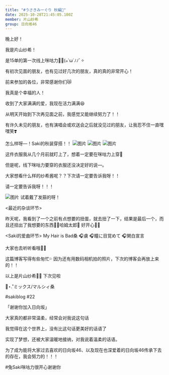 ```yaml
---
title: "#うさきみーぐり 秋編🍁"
date: 2025-10-28T21:45:05.100Z
member: 片山紗希
group: 日向坂46
---
```


晚上好！

我是片山纱希！

是15单的第一次线上咪咕力🩵✨(๑´ω`ﾉﾉﾞ✧

有初次见面的朋友，也有见过好几次的朋友，真的真的非常开心！

前来参加的各位，非常感谢你们😿

我真是个幸福的人！

收到了大家满满的爱，我现在活力满满😆

从明天开始到下次再见面之前，我感觉又能继续努力了！！

有许久未见的朋友，也有演唱会或欢送会之后就没见过的朋友，让我忍不住一直嘿嘿笑❣️

怎么样呀—！Saki的秋装穿搭！！
![图片](https://cdn.hinatazaka46.com/files/14/diary/official/member/moblog/202510/mobSMA9QC.jpg)
![图片](https://cdn.hinatazaka46.com/files/14/diary/official/member/moblog/202510/mobJrf0EB.jpg)
![图片](https://cdn.hinatazaka46.com/files/14/diary/official/member/moblog/202510/mobzC5Q07.jpg)

这件衣服我从几个月前就盯上了，想着一定要在咪咕力上穿🤤


但是呢，线下咪咕力要穿的衣服还没决定好的说—。

大家想看什么样的纱希酱呢？？下次请一定要告诉我呀！！



请一定要告诉我呀！！！



![图片](https://cdn.hinatazaka46.com/files/14/diary/official/member/moblog/202510/mob4nvO39.jpg)
试着戴了发箍的呀！



<最近的杂谈环节>

昨天呢，我看到了一个之前有点想要的扭蛋，就去扭了一下，结果是最后一个，而且还扭出了我想要的东西✌🏻哈姆太郎🐹
好开心🫶🏻


<Saki的爱曲环节>
My Hair is Bad桑
🎧虜
🎧瞳に目覚めて
🎧関白宣言

大家也去听听看哦✌🏻



这篇博客写得有些匆忙💦
因为还有用数码相机拍的照片，下次的博客会再放上来的！！


以上是片山纱希🐰🩵
下次见啦

📼⋆.˚ミックス/マルシィ桑

#sakiblog #22




「谢谢你加入日向坂」

大家真的都非常温柔，经常会对我说这句话

我觉得在这个世界上，没有比这句话更美好的话语了

实现了梦想，还被大家温暖地接纳，对我说着温柔的话语。

为了成为能将大家过去喜欢的日向坂46、以及现在也深爱着的日向坂46传承下去的存在，我会努力的！！！

#兔Saki咪咕力很开心谢谢你